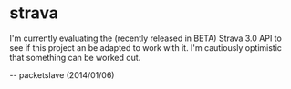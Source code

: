 strava
======

I'm currently evaluating the (recently released in BETA) Strava 3.0 API to see if this project 
an be adapted to work with it.  I'm cautiously optimistic that something can be worked out.

-- packetslave (2014/01/06)
